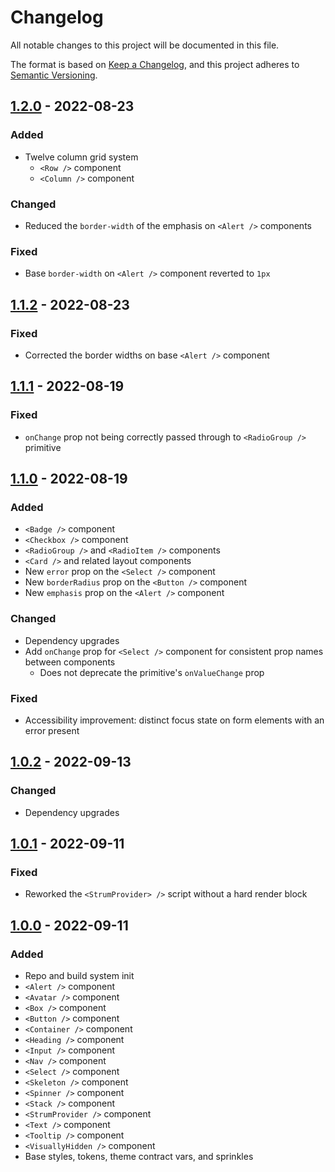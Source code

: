 # Changelog

All notable changes to this project will be documented in this file.

The format is based on [Keep a Changelog](https://keepachangelog.com/en/1.0.0/),
and this project adheres to [Semantic Versioning](https://semver.org/spec/v2.0.0.html).

## [1.2.0] - 2022-08-23

[1.2.0]: https://github.com/colinhemphill/strum/releases/tag/v1.2.0

### Added

- Twelve column grid system
  - `<Row />` component
  - `<Column />` component

### Changed

- Reduced the `border-width` of the emphasis on `<Alert />` components

### Fixed

- Base `border-width` on `<Alert />` component reverted to `1px`

## [1.1.2] - 2022-08-23

[1.1.2]: https://github.com/colinhemphill/strum/releases/tag/v1.1.2

### Fixed

- Corrected the border widths on base `<Alert />` component

## [1.1.1] - 2022-08-19

[1.1.1]: https://github.com/colinhemphill/strum/releases/tag/v1.1.1

### Fixed

- `onChange` prop not being correctly passed through to `<RadioGroup />` primitive

## [1.1.0] - 2022-08-19

[1.1.0]: https://github.com/colinhemphill/strum/releases/tag/v1.1.0

### Added

- `<Badge />` component
- `<Checkbox />` component
- `<RadioGroup />` and `<RadioItem />` components
- `<Card />` and related layout components
- New `error` prop on the `<Select />` component
- New `borderRadius` prop on the `<Button />` component
- New `emphasis` prop on the `<Alert />` component

### Changed

- Dependency upgrades
- Add `onChange` prop for `<Select />` component for consistent prop names between components
  - Does not deprecate the primitive's `onValueChange` prop

### Fixed

- Accessibility improvement: distinct focus state on form elements with an error present

## [1.0.2] - 2022-09-13

[1.0.2]: https://github.com/colinhemphill/strum/releases/tag/v1.0.2

### Changed

- Dependency upgrades

## [1.0.1] - 2022-09-11

[1.0.1]: https://github.com/colinhemphill/strum/releases/tag/v1.0.1

### Fixed

- Reworked the `<StrumProvider> />` script without a hard render block

## [1.0.0] - 2022-09-11

[1.0.0]: https://github.com/colinhemphill/strum/releases/tag/v1.0.0

### Added

- Repo and build system init
- `<Alert />` component
- `<Avatar />` component
- `<Box />` component
- `<Button />` component
- `<Container />` component
- `<Heading />` component
- `<Input />` component
- `<Nav />` component
- `<Select />` component
- `<Skeleton />` component
- `<Spinner />` component
- `<Stack />` component
- `<StrumProvider />` component
- `<Text />` component
- `<Tooltip />` component
- `<VisuallyHidden />` component
- Base styles, tokens, theme contract vars, and sprinkles
